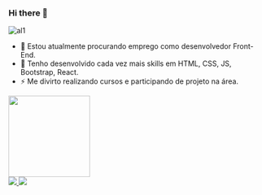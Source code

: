### Hi there 👋

![al1](https://user-images.githubusercontent.com/115246440/217679418-562755a5-a989-44e8-b8e7-2c671b605ab3.gif)


- 🔭 Estou atualmente procurando emprego como desenvolvedor Front-End.
- 🌱 Tenho desenvolvido cada vez mais skills em HTML, CSS, JS, Bootstrap, React.  
- ⚡ Me divirto realizando cursos e participando de projeto na área.

<img height="160em" src="https://github-readme-stats.vercel.app/api/top-langs/?username=rodolfomarianocy&layout=compact&langs_count=16&theme=dracula" />

<div>
  <a href="mailto:samyr.midia1234@gmail.com" >
  <img src="https://img.shields.io/badge/Gmail-D14836?style=for-the-badge&logo=gmail&logoColor=white" />
  </a>
  <a href="https://www.linkedin.com/in/samyr-victor-dev/" >
    <img src="https://img.shields.io/badge/LinkedIn-0077B5?style=for-the-badge&logo=linkedin&logoColor=white" />
  </a>
</div>
